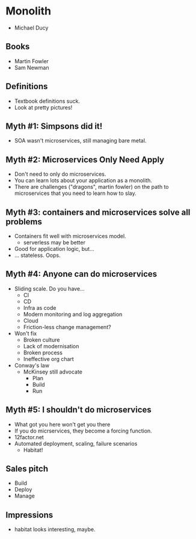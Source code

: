 # Monolith 
- Michael Ducy

## Books
- Martin Fowler
- Sam Newman

## Definitions
- Textbook definitions suck.
- Look at pretty pictures!

## Myth #1: Simpsons did it!
- SOA wasn't microservices, still managing bare metal.

## Myth #2: Microservices Only Need Apply
- Don't need to only do microservices.
- You can learn lots about your application as a monolith.
- There are challenges ("dragons", martin fowler) on the path to microservices
  that you need to learn how to slay.

## Myth #3: containers and microservices solve all problems
- Containers fit well with microservices model.
  - serverless may be better
- Good for application logic, but...
- ... stateless. Oops.

## Myth #4: Anyone can do microservices
- Sliding scale. Do you have...
  - CI
  - CD
  - Infra as code
  - Modern monitoring and log aggregation
  - Cloud
  - Friction-less change management?
- Won't fix
  - Broken culture
  - Lack of modernisation
  - Broken process
  - Ineffective org chart
- Conway's law
  - McKinsey still advocate
    - Plan
    - Build
    - Run

## Myth #5: I shouldn't do microservices
- What got you here won't get you there
- If you do micrservices, they become a forcing function.
- 12factor.net
- Automated deployment, scaling, failure scenarios
  - Habitat!

## Sales pitch
- Build
- Deploy
- Manage

## Impressions
- habitat looks interesting, maybe.
